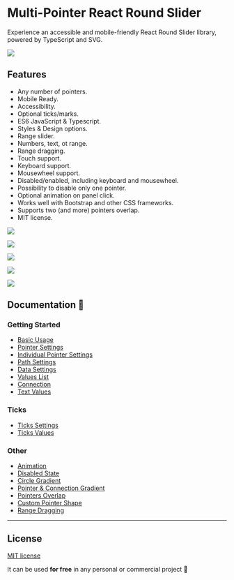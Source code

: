 # Multi-Pointer React Round Slider

Experience an accessible and mobile-friendly React Round Slider library, powered by TypeScript and SVG.

![](https://github.com/mzusin/react-round-slider/blob/main/docs/img/preview/1-1.gif?raw=true)

## Features
- Any number of pointers.
- Mobile Ready.
- Accessibility.
- Optional ticks/marks.
- ES6 JavaScript & Typescript.
- Styles & Design options.
- Range slider.
- Numbers, text, ot range.
- Range dragging.
- Touch support.
- Keyboard support.
- Mousewheel support.
- Disabled/enabled, including keyboard and mousewheel.
- Possibility to disable only one pointer.
- Optional animation on panel click.
- Works well with Bootstrap and other CSS frameworks.
- Supports two (and more) pointers overlap.
- MIT license.

![](https://github.com/mzusin/react-round-slider/blob/main/docs/img/preview/2-2.gif?raw=true)

![](https://github.com/mzusin/react-round-slider/blob/main/docs/img/preview/3-3.gif?raw=true)

![](https://github.com/mzusin/react-round-slider/blob/main/docs/img/preview/4-4.gif?raw=true)

![](https://github.com/mzusin/react-round-slider/blob/main/docs/img/preview/5-5.gif?raw=true)

![](https://github.com/mzusin/react-round-slider/blob/main/docs/img/preview/6-6.gif?raw=true)

## Documentation 🔖
### Getting Started 
- [Basic Usage](https://react-round-slider.mzsoft.org/pages/basic-usage.html)
- [Pointer Settings](https://react-round-slider.mzsoft.org/pages/pointer-settings.html)
- [Individual Pointer Settings](https://react-round-slider.mzsoft.org/pages/individual-pointer-settings.html)
- [Path Settings](https://react-round-slider.mzsoft.org/pages/path-settings.html)
- [Data Settings](https://react-round-slider.mzsoft.org/pages/data-settings.html)
- [Values List](https://react-round-slider.mzsoft.org/pages/values-list.html)
- [Connection](https://react-round-slider.mzsoft.org/pages/connection.html)
- [Text Values](https://react-round-slider.mzsoft.org/pages/text-values.html)
### Ticks 
- [Ticks Settings](https://react-round-slider.mzsoft.org/pages/ticks-settings.html)
- [Ticks Values](https://react-round-slider.mzsoft.org/pages/ticks-values.html)
### Other 
- [Animation](https://react-round-slider.mzsoft.org/pages/animation.html)
- [Disabled State](https://react-round-slider.mzsoft.org/pages/disabled-state.html)
- [Circle Gradient](https://react-round-slider.mzsoft.org/pages/circle-gradient.html)
- [Pointer & Connection Gradient](https://react-round-slider.mzsoft.org/pages/pointer-and-connection-gradient.html)
- [Pointers Overlap](https://react-round-slider.mzsoft.org/pages/pointers-overlap.html)
- [Custom Pointer Shape](https://react-round-slider.mzsoft.org/pages/custom-pointer-shape.html)
- [Range Dragging](https://react-round-slider.mzsoft.org/pages/range-dragging.html)
------------------------------






























































## License

[MIT license](https://github.com/mzusin/mz-react-input-number/blob/main/LICENSE)

It can be used **for free** in any personal or commercial project :gift: 
